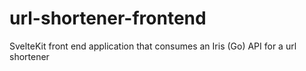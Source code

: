 # url-shortener-frontend
SvelteKit front end application that consumes an Iris (Go) API for a url shortener
